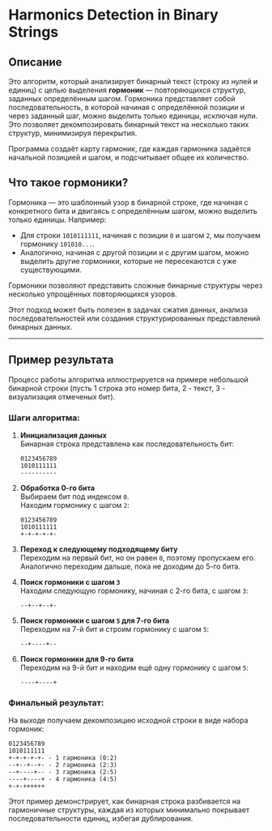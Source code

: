 # Harmonics Detection in Binary Strings

## Описание

Это алгоритм, который анализирует бинарный текст (строку из нулей и единиц) с целью выделения **гормоник** — повторяющихся структур, заданных определённым шагом. Гормоника представляет собой последовательность, в которой начиная с определённой позиции и через заданный шаг, можно выделить только единицы, исключая нули. Это позволяет декомпозировать бинарный текст на несколько таких структур, минимизируя перекрытия.

Программа создаёт карту гармоник, где каждая гармоника задаётся начальной позицией и шагом, и подсчитывает общее их количество.

## Что такое гормоники?

Гормоника — это шаблонный узор в бинарной строке, где начиная с конкретного бита и двигаясь с определённым шагом, можно выделить только единицы. Например:

- Для строки `1010111111`, начиная с позиции `0` и шагом `2`, мы получаем гормонику `101010...`.
- Аналогично, начиная с другой позиции и с другим шагом, можно выделить другие гормоники, которые не пересекаются с уже существующими.

Гормоники позволяют представить сложные бинарные структуры через несколько упрощённых повторяющихся узоров.

Этот подход может быть полезен в задачах сжатия данных, анализа последовательностей или создания структурированных представлений бинарных данных.

---

## Пример результата

Процесс работы алгоритма иллюстрируется на примере небольшой бинарной строки (пусть 1 строка это номер бита, 2 - текст, 3 - визуализация отмеченых бит).

### Шаги алгоритма:

1. **Инициализация данных**  
   Бинарная строка представлена как последовательность бит:  
   ```
   0123456789
   1010111111
   ----------
   ```

2. **Обработка 0-го бита**  
   Выбираем бит под индексом `0`.  
   Находим гормонику с шагом `2`:  
   ```
   0123456789
   1010111111
   +-+-+-+-+-
   ```

3. **Переход к следующему подходящему биту**  
   Переходим на первый бит, но он равен `0`, поэтому пропускаем его.  
   Аналогично переходим дальше, пока не доходим до 5-го бита.  

4. **Поиск гормоники с шагом `3`**  
   Находим следующую гормонику, начиная с 2-го бита, с шагом `3`:  
   ```
   --+--+--+-
   ```

5. **Поиск гормоники с шагом `5` для 7-го бита**  
   Переходим на 7-й бит и строим гормонику с шагом `5`:  
   ```
   --+----+--
   ```

6. **Поиск гормоники для 9-го бита**  
   Переходим на 9-й бит и находим ещё одну гормонику с шагом `5`:  
   ```
   ----+----+
   ```

### Финальный результат:

На выходе получаем декомпозицию исходной строки в виде набора гормоник:  
```
0123456789
1010111111
+-+-+-+-+- - 1 гармоника (0:2)
--+--+--+- - 2 гармоника (2:3)
--+----+-- - 3 гармоника (2:5)
----+----+ - 4 гармоника (4:5)
+-+-++++++
```

Этот пример демонстрирует, как бинарная строка разбивается на гармоничные структуры, каждая из которых минимально покрывает последовательности единиц, избегая дублирования.